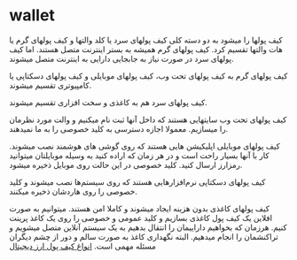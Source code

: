 # wallet
کیف پولها را میشود به دو دسته کلی کیف پولهای سرد یا کلد والتها و کیف پولهای گرم یا هات والتها تقسیم کرد. کیف پولهای گرم همیشه به بستر اینترنت متصل هستند. اما کیف پولهای سرد در صورت نیاز به جابجایی دارایی به اینترنت متصل میشوند.

کیف پولهای گرم به کیف پولهای تحت وب، کیف پولهای موبایلی و کیف پولهای دسکتاپی یا کامپیوتری تقسیم میشوند.

کیف پولهای سرد هم به کاغذی و سخت افزاری تقسیم میشوند.

کیف پولهای تحت وب سایتهایی هستند که داخل آنها ثبت نام میکنیم و والت مورد نظرمان را میسازیم. معمولا اجازه دسترسی به کلید خصوصی را به ما نمیدهند.

کیف پولهای موبایلی اپلیکیشن هایی هستند که روی گوشی های هوشمند نصب میشوند. کار با آنها بسیار راحت است و در هر زمان که اراده کنید به وسیله موبایلتان میتوانید رمزارز ارسال کنید. کلید خصوصی در این حالت روی موبایل ذخیره میشود.

کیف پولهای دسکتاپی نرم‌افزارهایی هستند که روی سیستم‌ها نصب میشوند و کلید خصوصی را روی هاردشان ذخیره میکنند.

کیف پولهای کاغذی بدون هزینه ایجاد میشوند و کاملا امن هستند. میتوانیم به صورت افلاین یک کیف پول کاغذی بسازیم و کلید عمومی و خصوصی را روی یک کاغذ پرینت کنیم. هرزمان که بخواهیم داراییمان را انتقال بدهیم به یک سیستم آنلاین متصل میشویم و تراکنشمان را انجام میدهیم. البته نگهداری کاغذ به صورت سالم و دور از چشم دیگران مسئله مهمی است.
<a href="https://arzdigital.academy/types-of-crypto-wallets/">انواغ کیف پول ارز دیجیتال</a>
